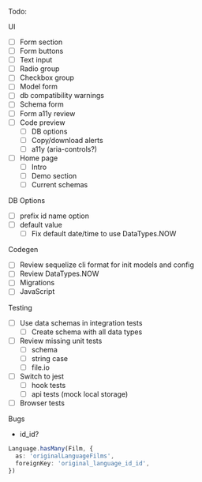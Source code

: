 Todo:

UI

- [ ] Form section
- [ ] Form buttons
- [ ] Text input
- [ ] Radio group
- [ ] Checkbox group
- [ ] Model form
- [ ] db compatibility warnings
- [ ] Schema form
- [ ] Form a11y review
- [ ] Code preview
  - [ ] DB options
  - [ ] Copy/download alerts
  - [ ] a11y (aria-controls?)
- [ ] Home page
  - [ ] Intro
  - [ ] Demo section
  - [ ] Current schemas

DB Options

- [ ] prefix id name option
- [ ] default value
  - [ ] Fix default date/time to use DataTypes.NOW

Codegen

- [ ] Review sequelize cli format for init models and config
- [ ] Review DataTypes.NOW
- [ ] Migrations
- [ ] JavaScript

Testing

- [ ] Use data schemas in integration tests
  - [ ] Create schema with all data types
- [ ] Review missing unit tests
  - [ ] schema
  - [ ] string case
  - [ ] file.io
- [ ] Switch to jest
  - [ ] hook tests
  - [ ] api tests (mock local storage)
- [ ] Browser tests

Bugs

- id_id?

```ts
Language.hasMany(Film, {
  as: 'originalLanguageFilms',
  foreignKey: 'original_language_id_id',
})
```
